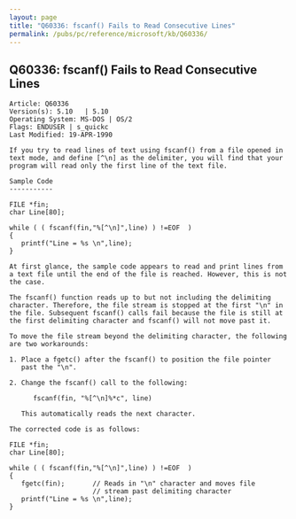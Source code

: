 ```yaml
---
layout: page
title: "Q60336: fscanf() Fails to Read Consecutive Lines"
permalink: /pubs/pc/reference/microsoft/kb/Q60336/
---
```


## Q60336: fscanf() Fails to Read Consecutive Lines

	Article: Q60336
	Version(s): 5.10   | 5.10
	Operating System: MS-DOS | OS/2
	Flags: ENDUSER | s_quickc
	Last Modified: 19-APR-1990
	
	If you try to read lines of text using fscanf() from a file opened in
	text mode, and define [^\n] as the delimiter, you will find that your
	program will read only the first line of the text file.
	
	Sample Code
	-----------
	
	FILE *fin;
	char Line[80];
	
	while ( ( fscanf(fin,"%[^\n]",line) ) !=EOF  )
	{
	   printf("Line = %s \n",line);
	}
	
	At first glance, the sample code appears to read and print lines from
	a text file until the end of the file is reached. However, this is not
	the case.
	
	The fscanf() function reads up to but not including the delimiting
	character. Therefore, the file stream is stopped at the first "\n" in
	the file. Subsequent fscanf() calls fail because the file is still at
	the first delimiting character and fscanf() will not move past it.
	
	To move the file stream beyond the delimiting character, the following
	are two workarounds:
	
	1. Place a fgetc() after the fscanf() to position the file pointer
	   past the "\n".
	
	2. Change the fscanf() call to the following:
	
	      fscanf(fin, "%[^\n]%*c", line)
	
	   This automatically reads the next character.
	
	The corrected code is as follows:
	
	FILE *fin;
	char Line[80];
	
	while ( ( fscanf(fin,"%[^\n]",line) ) !=EOF  )
	{
	   fgetc(fin);       // Reads in "\n" character and moves file
	                     // stream past delimiting character
	   printf("Line = %s \n",line);
	}
